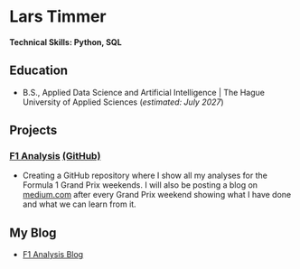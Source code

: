 # Lars Timmer
<!--
![headshot](/assets/img/headshot.jpg)
-->
#### Technical Skills: Python, SQL

## Education		        		
- B.S., Applied Data Science and Artificial Intelligence | The Hague University of Applied Sciences (_estimated: July 2027_)

<!--## Work Experience-->

## Projects
### [F1 Analysis](https://lalutir.github.io/f1-analysis) [(GitHub)](https://github.com/lalutir/f1-analysis)
- Creating a GitHub repository where I show all my analyses for the Formula 1 Grand Prix weekends. I will also be posting a blog on [medium.com](medium.com/@lars.l.timmer) after every Grand Prix weekend showing what I have done and what we can learn from it.

## My Blog

- [F1 Analysis Blog](https://medium.com/@lars.l.timmer)
